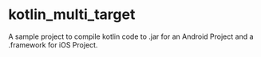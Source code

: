 # kotlin_multi_target
A sample project to compile kotlin code to .jar for an Android Project and a .framework for iOS Project.

